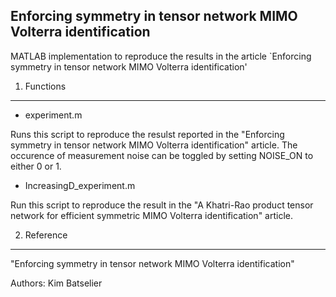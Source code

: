 Enforcing symmetry in tensor network MIMO Volterra identification
------------------------------------------------------------------

MATLAB implementation to reproduce the results in the article `Enforcing symmetry in tensor network MIMO Volterra identification'


1. Functions
------------

* experiment.m

Runs this script to reproduce the resulst reported in the "Enforcing symmetry in tensor network MIMO Volterra identification" article. The occurence of measurement noise can be toggled by setting NOISE_ON to either 0 or 1. 

* IncreasingD_experiment.m

Run this script to reproduce the result in the "A Khatri-Rao product tensor network for efficient symmetric MIMO Volterra identification" article.


2. Reference
------------

"Enforcing symmetry in tensor network MIMO Volterra identification"

Authors: Kim Batselier
